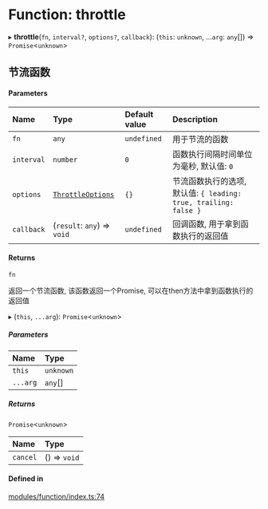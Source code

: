 # Function: throttle

▸ **throttle**(`fn`, `interval?`, `options?`, `callback`): (`this`: `unknown`, ...`arg`: `any`[]) => `Promise`<`unknown`\>

## 节流函数

#### Parameters

| Name | Type | Default value | Description |
| :------ | :------ | :------ | :------ |
| `fn` | `any` | `undefined` | 用于节流的函数 |
| `interval` | `number` | `0` | 函数执行间隔时间单位为毫秒, 默认值: `0` |
| `options` | [`ThrottleOptions`](../types/ThrottleOptions.md) | `{}` | 节流函数执行的选项, 默认值: `{ leading: true, trailing: false }` |
| `callback` | (`result`: `any`) => `void` | `undefined` | 回调函数, 用于拿到函数执行的返回值 |

#### Returns

`fn`

返回一个节流函数, 该函数返回一个Promise, 可以在then方法中拿到函数执行的返回值

▸ (`this`, `...arg`): `Promise`<`unknown`\>

##### Parameters

| Name | Type |
| :------ | :------ |
| `this` | `unknown` |
| `...arg` | `any`[] |

##### Returns

`Promise`<`unknown`\>

| Name | Type |
| :------ | :------ |
| `cancel` | () => `void` |

#### Defined in

[modules/function/index.ts:74](https://github.com/loclink/tianjie/blob/d9251ce/src/modules/function/index.ts#L74)
